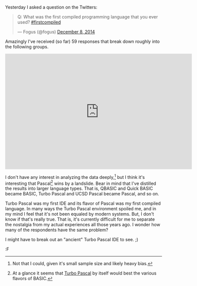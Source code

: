 Yesterday I asked a question on the Twitters:

<blockquote class="twitter-tweet" lang="en"><p>Q: What was the first compiled programming language that you ever used? <a href="https://twitter.com/hashtag/firstcompiled?src=hash">#firstcompiled</a></p>&mdash; Fogus (@fogus) <a href="https://twitter.com/fogus/status/541932356974944256">December 8, 2014</a></blockquote>
<script async src="//platform.twitter.com/widgets.js" charset="utf-8"></script>

Amazingly I've received (so far) 59 responses that break down roughly into the following groups.

<iframe width="600" height="371" seamless frameborder="0" scrolling="no" src="https://docs.google.com/spreadsheets/d/17d3wqeq5gThYtGYWfBJ8ySG9DEwje3gT7EnSENtiDE4/pubchart?oid=639079411&amp;format=image"></iframe>

I don't have any interest in analyzing the data deeply,[^1] but I think it's interesting that Pascal[^tp] wins by a landslide.  Bear in mind that I've distilled the results into larger language types.  That is, QBASIC and Quick BASIC became BASIC, Turbo Pascal and UCSD Pascal became Pascal, and so on.

Turbo Pascal was my first IDE and its flavor of Pascal was my first compiled language.  In many ways the Turbo Pascal environment spoiled me, and in my mind I feel that it's not been equaled by modern systems.  But, I don't know if that's really true.  That is, it's currently difficult for me to separate the nostalgia from my actual experiences all those years ago.  I wonder how many of the respondents have the same problem?

I might have to break out an "ancient" Turbo Pascal IDE to see. ;)

:F

[^1]: Not that I could, given it's small sample size and likely heavy bias.

[^tp]: At a glance it seems that [Turbo Pascal](http://prog21.dadgum.com/116.html) by itself would best the various flavors of BASIC.